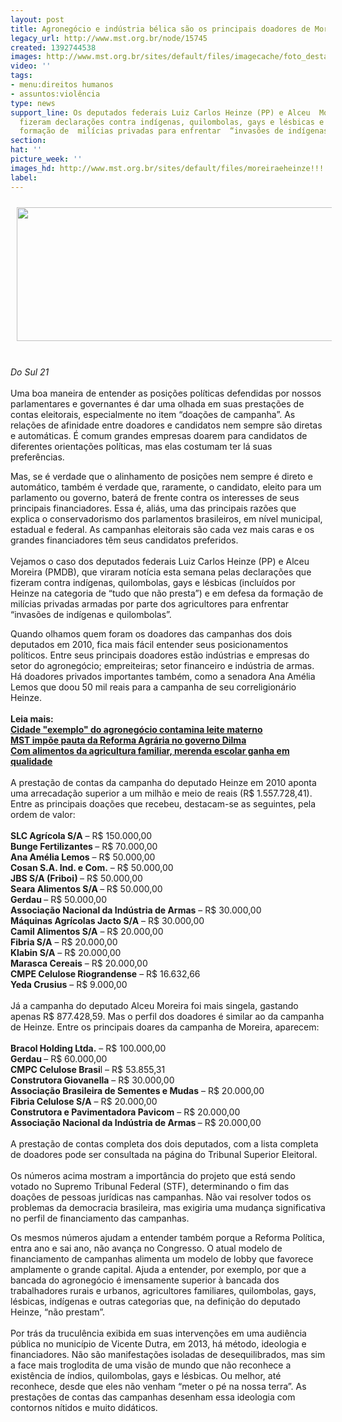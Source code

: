 ```yaml
---
layout: post
title: Agronegócio e indústria bélica são os principais doadores de Moreira e Heinze
legacy_url: http://www.mst.org.br/node/15745
created: 1392744538
images: http://www.mst.org.br/sites/default/files/imagecache/foto_destaque/moreiraeheinze!!!.jpg
video: ''
tags:
- menu:direitos humanos
- assuntos:violência
type: news
support_line: Os deputados federais Luiz Carlos Heinze (PP) e Alceu  Moreira (PMDB)
  fizeram declarações contra indígenas, quilombolas, gays e lésbicas e em defesa da
  formação de  milícias privadas para enfrentar  “invasões de indígenas e quilombolas”.
section: 
hat: ''
picture_week: ''
images_hd: http://www.mst.org.br/sites/default/files/moreiraeheinze!!!.jpg
label: 
---
```

<p><img alt="" src="http://www.mst.org.br/sites/default/files/moreiraeheinze.jpg" style="margin: 10px;" height="214" width="600"></p><p><br><em>Do Sul 21</em><br><br>Uma boa maneira de entender as posições políticas defendidas por nossos parlamentares e governantes é dar uma olhada em suas prestações de contas eleitorais, especialmente no item “doações de campanha”. As relações de afinidade entre doadores e candidatos nem sempre são diretas e automáticas. É comum grandes empresas doarem para candidatos de diferentes orientações políticas, mas elas costumam ter lá suas preferências.</p><p>Mas, se é verdade que o alinhamento de posições nem sempre é direto e automático, também é verdade que, raramente, o candidato, eleito para um parlamento ou governo, baterá de frente contra os interesses de seus principais financiadores. Essa é, aliás, uma das principais razões que explica o conservadorismo dos parlamentos brasileiros, em nível municipal, estadual e federal. As campanhas eleitorais são cada vez mais caras e os grandes financiadores têm seus candidatos preferidos.<br><br>Vejamos o caso dos deputados federais Luiz Carlos Heinze (PP) e Alceu Moreira (PMDB), que viraram notícia esta semana pelas declarações que fizeram contra indígenas, quilombolas, gays e lésbicas (incluídos por Heinze na categoria de “tudo que não presta”) e em defesa da formação de milícias privadas armadas por parte dos agricultores para enfrentar “invasões de indígenas e quilombolas”.</p><p>Quando olhamos quem foram os doadores das campanhas dos dois deputados em 2010, fica mais fácil entender seus posicionamentos políticos. Entre seus principais doadores estão indústrias e empresas do setor do agronegócio; empreiteiras; setor financeiro e indústria de armas. Há doadores privados importantes também, como a senadora Ana Amélia Lemos que doou 50 mil reais para a campanha de seu correligionário Heinze.<br><br><strong>Leia mais:<br><a href="http://www.mst.org.br/node/15738">Cidade "exemplo" do agronegócio contamina leite materno <br></a></strong><a href="http://www.mst.org.br/node/15722"><strong>MST impõe pauta da Reforma Agrária no governo Dilma <br></strong></a><a href="http://www.mst.org.br/node/15742"><strong>Com alimentos da agricultura familiar, merenda escolar ganha em qualidade </strong></a><a href="http://www.mst.org.br/node/15742"><strong><br></strong></a><br>A prestação de contas da campanha do deputado Heinze em 2010 aponta uma arrecadação superior a um milhão e meio de reais (R$ 1.557.728,41). Entre as principais doações que recebeu, destacam-se as seguintes, pela ordem de valor:<br><br><strong>SLC Agrícola S/A</strong> – R$ 150.000,00<br><strong>Bunge Fertilizantes </strong>– R$ 70.000,00<br><strong>Ana Amélia Lemos</strong> – R$ 50.000,00<br><strong>Cosan S.A. Ind. e Com.</strong> – R$ 50.000,00<br><strong>JBS S/A (Friboi) </strong>– R$ 50.000,00<br><strong>Seara Alimentos S/A </strong>–<strong> </strong>R$ 50.000,00<strong><br>Gerdau </strong>– R$ 50.000,00<br><strong>Associação Nacional da Indústria de Armas</strong> – R$ 30.000,00<br><strong>Máquinas Agrícolas Jacto S/A</strong> – R$ 30.000,00<br><strong>Camil Alimentos S/A</strong> – R$ 20.000,00<br><strong>Fibria S/A</strong> – R$ 20.000,00<br><strong>Klabin S/A</strong> – R$ 20.000,00<br><strong>Marasca Cereais</strong> – R$ 20.000,00<br><strong>CMPE Celulose Riograndense</strong> – R$ 16.632,66<br><strong>Yeda Crusius</strong> – R$ 9.000,00<br><br>Já a campanha do deputado Alceu Moreira foi mais singela, gastando apenas R$ 877.428,59. Mas o perfil dos doadores é similar ao da campanha de Heinze. Entre os principais doares da campanha de Moreira, aparecem:<br><br><strong>Bracol Holding Ltda.</strong> – R$ 100.000,00<br><strong>Gerdau </strong>– R$ 60.000,00<br><strong>CMPC Celulose Brasi</strong>l – R$ 53.855,31<br><strong>Construtora Giovanella</strong> – R$ 30.000,00<br><strong>Associação Brasileira de Sementes e Mudas</strong> – R$ 20.000,00<br><strong>Fibria Celulose S/A</strong> – R$ 20.000,00<br><strong>Construtora e Pavimentadora Pavicom</strong> – R$ 20.000,00<br><strong>Associação Nacional da Indústria de Armas </strong>– R$ 20.000,00<br><br>A prestação de contas completa dos dois deputados, com a lista completa de doadores pode ser consultada na página do Tribunal Superior Eleitoral.<br><br>Os números acima mostram a importância do projeto que está sendo votado no Supremo Tribunal Federal (STF), determinando o fim das doações de pessoas jurídicas nas campanhas. Não vai resolver todos os problemas da democracia brasileira, mas exigiria uma mudança significativa no perfil de financiamento das campanhas.</p><p>Os mesmos números ajudam a entender também porque a Reforma Política, entra ano e sai ano, não avança no Congresso. O atual modelo de financiamento de campanhas alimenta um modelo de lobby que favorece amplamente o grande capital. Ajuda a entender, por exemplo, por que a bancada do agronegócio é imensamente superior à bancada dos trabalhadores rurais e urbanos, agricultores familiares, quilombolas, gays, lésbicas, indígenas e outras categorias que, na definição do deputado Heinze, “não prestam”.<br><br>Por trás da truculência exibida em suas intervenções em uma audiência pública no município de Vicente Dutra, em 2013, há método, ideologia e financiadores. Não são manifestações isoladas de desequilibrados, mas sim a face mais troglodita de uma visão de mundo que não reconhece a existência de índios, quilombolas, gays e lésbicas. Ou melhor, até reconhece, desde que eles não venham “meter o pé na nossa terra”. As prestações de contas das campanhas desenham essa ideologia com contornos nítidos e muito didáticos.</p>
